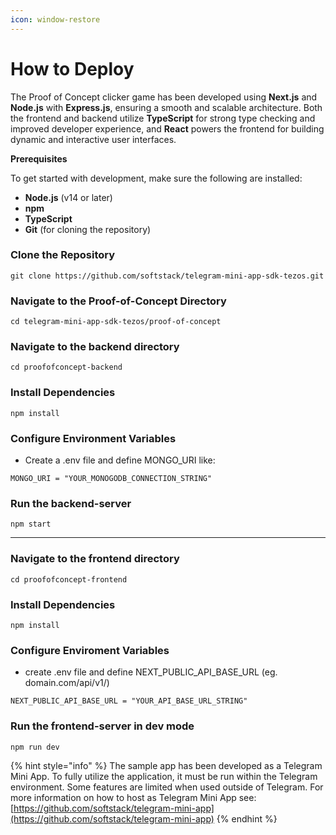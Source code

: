```yaml
---
icon: window-restore
---
```


# How to Deploy

The Proof of Concept clicker game has been developed using **Next.js** and **Node.js** with **Express.js**, ensuring a smooth and scalable architecture. Both the frontend and backend utilize **TypeScript** for strong type checking and improved developer experience, and **React** powers the frontend for building dynamic and interactive user interfaces.

**Prerequisites**

To get started with development, make sure the following are installed:

* **Node.js** (v14 or later)
* **npm**
* **TypeScript**
* **Git** (for cloning the repository)

### Clone the Repository

```
git clone https://github.com/softstack/telegram-mini-app-sdk-tezos.git
```

### Navigate to the Proof-of-Concept Directory

```
cd telegram-mini-app-sdk-tezos/proof-of-concept
```

### Navigate to the backend directory

```
cd proofofconcept-backend
```

### Install Dependencies

```
npm install
```

### Configure Environment Variables

* Create a .env file and define MONGO\_URI like:

```
MONGO_URI = "YOUR_MONOGODB_CONNECTION_STRING"
```

### Run the backend-server

```
npm start
```

***

### Navigate to the frontend directory

```
cd proofofconcept-frontend
```

### Install Dependencies

```
npm install
```

### Configure Enviroment Variables

* create .env file and define NEXT\_PUBLIC\_API\_BASE\_URL (eg. domain.com/api/v1/)

```
NEXT_PUBLIC_API_BASE_URL = "YOUR_API_BASE_URL_STRING"
```

### Run the frontend-server in dev mode

```
npm run dev
```

{% hint style="info" %}
The sample app has been developed as a Telegram Mini App. To fully utilize the application, it must be run within the Telegram environment. Some features are limited when used outside of Telegram. For more information on how to host as Telegram Mini App see: [https://github.com/softstack/telegram-mini-app](https://github.com/softstack/telegram-mini-app)
{% endhint %}
